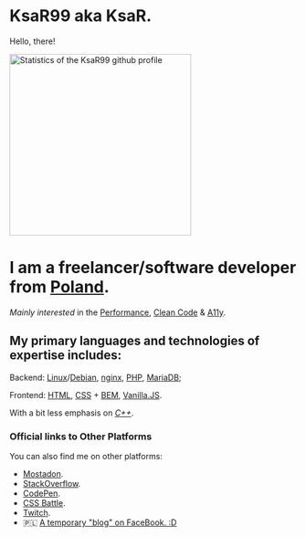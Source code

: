 # KsaR99 aka KsaR.

Hello, there!

<img alt="Statistics of the KsaR99 github profile" height="318" src="https://github-readme-stats.vercel.app/api?show_icons=true&theme=monokai&rank_icon=percentile&username=KsaR99&show=reviews,prs_merged,prs_merged_percentage">

# I am a freelancer/software developer from [Poland](https://en.wikipedia.org/wiki/Poland).

_Mainly interested_ in the [Performance](https://en.wikipedia.org/wiki/Program_optimization#), [Clean Code](https://en.m.wiktionary.org/wiki/clean_code#Noun) & [A11y](https://developer.mozilla.org/en-US/docs/Web/Accessibility).

## My primary languages and technologies of expertise includes:

Backend: [Linux](https://www.linux.org/)/[Debian](https://www.debian.org/), [nginx](https://nginx.org/), [PHP](https://www.php.net/), [MariaDB](https://mariadb.org/);

Frontend: [HTML](https://developer.mozilla.org/en-US/docs/Glossary/HTML5), [CSS](https://developer.mozilla.org/en-US/docs/Web/CSS) + [BEM](https://en.bem.info/methodology/quick-start/), [Vanilla.JS](https://developer.mozilla.org/en-US/docs/Web/JavaScript).

With a bit less emphasis on _[C++](https://cplusplus.com/)_.

### Official links to Other Platforms

You can also find me on other platforms:
- [Mostadon](https://mastodon.social/invite/PYu5Lhye).
- [StackOverflow](https://stackoverflow.com/users/5304702/ksar).
- [CodePen](https://codepen.io/ksar99).
- [CSS Battle](https://cssbattle.dev/player/ksar).
- [Twitch](https://www.twitch.tv/ksaruu).
- 🇵🇱 [A temporary "blog" on FaceBook. :D](https://www.facebook.com/ksar.ciekawostki)
